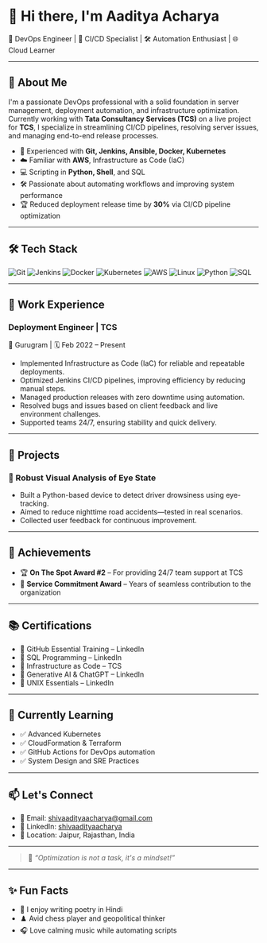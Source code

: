 # 👋 Hi there, I'm Aaditya Acharya

🎯 DevOps Engineer | 🚀 CI/CD Specialist | 🛠️ Automation Enthusiast | 🌐 Cloud Learner

---

## 💼 About Me

I'm a passionate DevOps professional with a solid foundation in server management, deployment automation, and infrastructure optimization. Currently working with **Tata Consultancy Services (TCS)** on a live project for **TCS**, I specialize in streamlining CI/CD pipelines, resolving server issues, and managing end-to-end release processes.

- 🔧 Experienced with **Git, Jenkins, Ansible, Docker, Kubernetes**
- ☁️ Familiar with **AWS**, Infrastructure as Code (IaC)
- 💻 Scripting in **Python, Shell**, and SQL
- 🛠️ Passionate about automating workflows and improving system performance
- 🏆 Reduced deployment release time by **30%** via CI/CD pipeline optimization

---

## 🛠️ Tech Stack

![Git](https://img.shields.io/badge/-Git-black?style=flat-square&logo=git)
![Jenkins](https://img.shields.io/badge/-Jenkins-darkgreen?style=flat-square&logo=jenkins)
![Docker](https://img.shields.io/badge/-Docker-blue?style=flat-square&logo=docker)
![Kubernetes](https://img.shields.io/badge/-Kubernetes-blue?style=flat-square&logo=kubernetes)
![AWS](https://img.shields.io/badge/-AWS-orange?style=flat-square&logo=amazonaws)
![Linux](https://img.shields.io/badge/-Linux-black?style=flat-square&logo=linux)
![Python](https://img.shields.io/badge/-Python-yellow?style=flat-square&logo=python)
![SQL](https://img.shields.io/badge/-SQL-blue?style=flat-square&logo=postgresql)

---

## 🚀 Work Experience

### Deployment Engineer | TCS  
📍 Gurugram | 🗓️ Feb 2022 – Present

- Implemented Infrastructure as Code (IaC) for reliable and repeatable deployments.
- Optimized Jenkins CI/CD pipelines, improving efficiency by reducing manual steps.
- Managed production releases with zero downtime using automation.
- Resolved bugs and issues based on client feedback and live environment challenges.
- Supported teams 24/7, ensuring stability and quick delivery.

---

## 📜 Projects

### 🧠 Robust Visual Analysis of Eye State
- Built a Python-based device to detect driver drowsiness using eye-tracking.
- Aimed to reduce nighttime road accidents—tested in real scenarios.
- Collected user feedback for continuous improvement.

---

## 🏅 Achievements

- 🏆 **On The Spot Award #2** – For providing 24/7 team support at TCS
- 🏅 **Service Commitment Award** – Years of seamless contribution to the organization

---

## 📚 Certifications

- 🔹 GitHub Essential Training – LinkedIn
- 🔹 SQL Programming – LinkedIn
- 🔹 Infrastructure as Code – TCS
- 🔹 Generative AI & ChatGPT – LinkedIn
- 🔹 UNIX Essentials – LinkedIn

---

## 🌱 Currently Learning

- ✅ Advanced Kubernetes
- ✅ CloudFormation & Terraform
- ✅ GitHub Actions for DevOps automation
- ✅ System Design and SRE Practices

---

## 📫 Let's Connect

- 📧 Email: [shivaadityaacharya@gmail.com](mailto:shivaadityaacharya@gmail.com)  
- 💼 LinkedIn: [shivaadityaacharya](https://www.linkedin.com/in/shivaadityaacharya)  
- 📍 Location: Jaipur, Rajasthan, India

---

> 💬 _“Optimization is not a task, it's a mindset!”_

---

## ✨ Fun Facts

- 🧠 I enjoy writing poetry in Hindi  
- ♟️ Avid chess player and geopolitical thinker  
- 🎧 Love calming music while automating scripts
